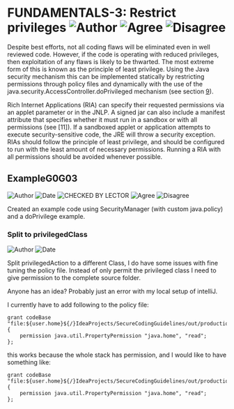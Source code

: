 # FUNDAMENTALS-3: Restrict privileges ![Author](https://img.shields.io/badge/Author-Oracle-blue.svg) ![Agree](https://img.shields.io/badge/AGREE-4-green.svg) ![Disagree](https://img.shields.io/badge/DISAGREE-0-red.svg)

Despite best efforts, not all coding flaws will be eliminated even in well reviewed code. However, if the code is operating with reduced privileges, then exploitation of any flaws is likely to be thwarted. The most extreme form of this is known as the principle of least privilege. Using the Java security mechanism this can be implemented statically by restricting permissions through policy files and dynamically with the use of the java.security.AccessController.doPrivileged mechanism (see section [9](../../g9_AccessControl)).

Rich Internet Applications (RIA) can specify their requested permissions via an applet parameter or in the JNLP. A signed jar can also include a manifest attribute that specifies whether it must run in a sandbox or with all permissions (see [11]). If a sandboxed applet or application attempts to execute security-sensitive code, the JRE will throw a security exception. RIAs should follow the principle of least privilege, and should be configured to run with the least amount of necessary permissions. Running a RIA with all permissions should be avoided whenever possible.

## ExampleG0G03
![Author](https://img.shields.io/badge/Author-Jürgen.Taverniers-blue.svg)
![Date](https://img.shields.io/badge/Date-20180113-lightgrey.svg)
![CHECKED BY LECTOR](https://img.shields.io/badge/CHECKED_BY_LECTOR-PENDING-orange.svg)
![Agree](https://img.shields.io/badge/AGREE-0-green.svg)
![Disagree](https://img.shields.io/badge/DISAGREE-0-red.svg)

Created an example code using SecurityManager (with custom java.policy) and a doPrivilege example.

### Split to privilegedClass
![Author](https://img.shields.io/badge/Author-Jürgen.Taverniers-blue.svg)
![Date](https://img.shields.io/badge/Date-20180121-lightgrey.svg)

Split privilegedAction to a different Class,
I do have some issues with fine tuning the policy file. Instead of only permit the privileged class I need to give permission to the complete source folder. 

Anyone has an idea? Probably just an error with my local setup of intelliJ.


I currently have to add following to the policy file:
````javaPolicyFile
grant codeBase "file:${user.home}${/}IdeaProjects/SecureCodingGuidelines/out/production/SecureCodingGuidelines/" { 
    permission java.util.PropertyPermission "java.home", "read";
};
````
this works because the whole stack has permission, and I would like to have something like:
````javaPolicyFile
grant codeBase "file:${user.home}${/}IdeaProjects/SecureCodingGuidelines/out/production/SecureCodingGuidelines/be/howest/ti/secure/development/g0/g03/priviledged/" { 
    permission java.util.PropertyPermission "java.home", "read";
};
````    